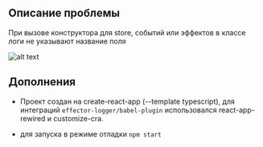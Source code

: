 ## Описание проблемы
При вызове конструктора для store, событий или эффектов в классе логи не указывают название поля

![alt text](https://prnt.sc/26jhp6f)

## Дополнения
- Проект создан на create-react-app (--template typescript), для интеграций `effector-logger/babel-plugin` использовался react-app-rewired и customize-cra.

- для запуска в режиме отладки `npm start`
